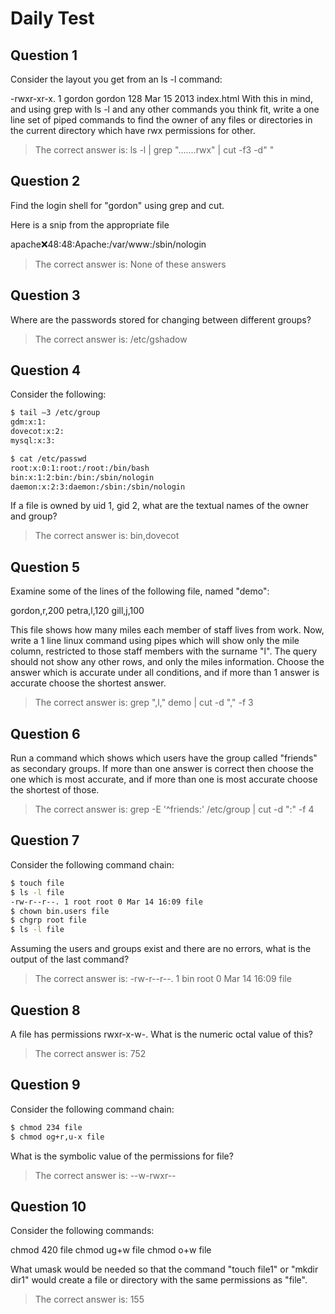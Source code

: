 # Daily Test

## Question 1

Consider the layout you get from an ls -l command:

-rwxr-xr-x. 1 gordon gordon  128 Mar 15  2013 index.html
With this in mind, and using grep with ls -l and any other commands you think fit, write a one line set of piped commands to find the owner of any files or directories in the current directory which have rwx permissions for other.

> The correct answer is: ls -l | grep ".......rwx" | cut -f3 -d" "

## Question 2

Find the login shell for "gordon" using grep and cut.

Here is a snip from the appropriate file

apache:x:48:48:Apache:/var/www:/sbin/nologin

> The correct answer is: None of these answers

## Question 3

Where are the passwords stored for changing between different groups?

> The correct answer is: /etc/gshadow

## Question 4

Consider the following:

```bash
$ tail –3 /etc/group
gdm:x:1:
dovecot:x:2:
mysql:x:3:
```

```bash
$ cat /etc/passwd
root:x:0:1:root:/root:/bin/bash
bin:x:1:2:bin:/bin:/sbin/nologin
daemon:x:2:3:daemon:/sbin:/sbin/nologin
```

If a file is owned by uid 1, gid 2, what are the textual names of the owner and group?

> The correct answer is: bin,dovecot

## Question 5

Examine some of the lines of the following file, named "demo":

gordon,r,200
petra,l,120
gill,j,100

This file shows how many miles each member of staff lives from work. Now, write a 1 line linux command using pipes which will show only the mile column, restricted to those staff members with the surname "l". The query should not show any other rows, and only the miles information. Choose the answer which is accurate under all conditions, and if more than 1 answer is accurate choose the shortest answer.

> The correct answer is: grep ",l," demo | cut -d "," -f 3

## Question 6

Run a command which shows which users have the group called "friends" as secondary groups. If more than one answer is correct then choose the one which is most accurate, and if more than one is most accurate choose the shortest of those.

> The correct answer is: grep -E '^friends:' /etc/group | cut -d ":" -f 4

## Question 7

Consider the following command chain:

```bash
$ touch file
$ ls -l file
-rw-r--r--. 1 root root 0 Mar 14 16:09 file
$ chown bin.users file
$ chgrp root file
$ ls -l file
```

Assuming the users and groups exist and there are no errors, what is the output of the last command?

> The correct answer is: -rw-r--r--. 1 bin root 0 Mar 14 16:09 file

## Question 8

A file has permissions rwxr-x-w-. What is the numeric octal value of this?

> The correct answer is: 752

## Question 9

Consider the following command chain:

```bash
$ chmod 234 file
$ chmod og+r,u-x file
```

What is the symbolic value of the permissions for file?

> The correct answer is: --w-rwxr--

## Question 10

Consider the following commands:

chmod 420 file
chmod ug+w file
chmod o+w file

What umask would be needed so that the command "touch file1" or "mkdir dir1" would create a file or directory with the same permissions as "file".

> The correct answer is: 155
